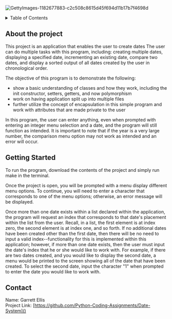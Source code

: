 ![GettyImages-1182677883-c2c508c8615d45f694d11b17b7f4698d](https://github.com/Python-Coding-Assignments/Date-System/assets/154717520/6c87c861-5d4c-47da-9dcf-fdc60ed54509)

<details>
<summary>Table of Contents</summary>
<ol>
  <li>
    <a href='#about-the-project'>About the Project</a>
  </li>
  <li>
    <a href='#getting-started'>Getting Started</a>
  </li>
  <li>
    <a href='#Contact'>Contact</a>
  </li>  
</ol>
</details>

## About the project
This project is an application that enables the user to create dates The user can do multiple tasks with this program, including: creating multiple dates, displaying a specified date, incrementing an existing date, compare two dates, and display a sorted output of all dates created by the user in chronological order.

The objective of this program is to demonstrate the following: 
* show a basic understanding of classes and how they work, including the init constructor, setters, getters, and now polymorphism
* work on having application split up into multiple files
* further utilize the concept of encapsulation in this simple program and work with attributes that are made private to the user

In this program, the user can enter anything, even when prompted with entering an integer menu selection and a date, and the program will still function as intended.  It is important to note that if the year is a very large number, the comparison menu option may not work as intended and an error will occur.

## Getting Started
To run the program, download the contents of the project and simply run make in the terminal.

Once the project is open, you will be prompted with a menu display different menu options. To continue, you will need to enter a character that corresponds to one of the menu options; otherwise, an error message will be displayed.

Once more than one date exists within a list declared within the application, the program will request an index that corresponds to that date's placement within the list from the user. Recall, in a list, the first element is at index zero, the second element is at index one, and so forth.  If no additional dates have been created other than the first date, then there will be no need to input a valid index--functionality for this is implemented within this application; however, if more than one date exists, then the user must input the date's index that he or she would like to work with.  For example, if there are two dates created, and you would like to display the second date, a menu would be printed to the screen showing all of the date that have been created.  To select the second date, input the character "1" when prompted to enter the date you would like to work with.

## Contact
Name: Garrett Ellis\
Project Link: [https://github.com/Python-Coding-Assignments/Date-System]()